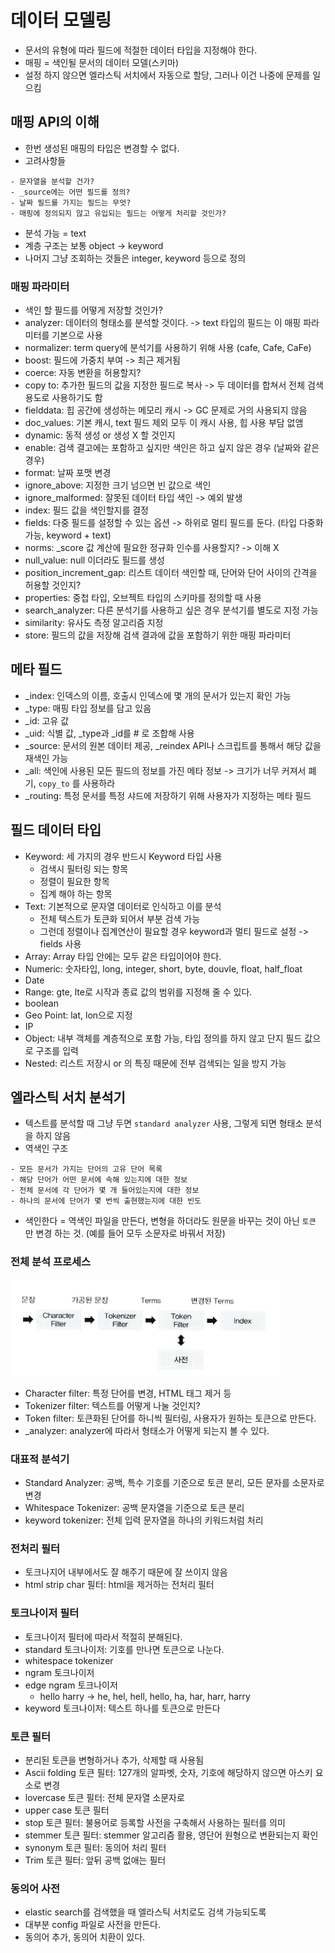# 데이터 모델링
- 문서의 유형에 따라 필드에 적절한 데이터 타입을 지정해야 한다.
- 매핑 = 색인될 문서의 데이터 모델(스키마)
- 설정 하지 않으면 엘라스틱 서치에서 자동으로 할당, 그러나 이건 나중에 문제를 일으킴
## 매핑 API의 이해
- 한번 생성된 매핑의 타입은 변경할 수 없다.
- 고려사항들
```plain
- 문자열을 분석할 건가?
- _source에는 어떤 필드를 정의?
- 날짜 필드를 가지는 필드는 무엇?
- 매핑에 정의되지 않고 유입되는 필드는 어떻게 처리할 것인가?
```
- 분석 가능 = text
- 계층 구조는 보통 object -> keyword
- 나머지 그냥 조회하는 것들은 integer, keyword 등으로 정의
### 매핑 파라미터
- 색인 할 필드를 어떻게 저장할 것인가?
- analyzer: 데이터의 형태소를 분석할 것이다. -> text 타입의 필드는 이 매핑 파라미터를 기본으로 사용
- normalizer: term query에 분석기를 사용하기 위해 사용 (cafe, Cafe, CaFe)
- boost: 필드에 가중치 부여 -> 최근 제거됨
- coerce: 자동 변환을 허용할지?
- copy to: 추가한 필드의 값을 지정한 필드로 복사 -> 두 데이터를 합쳐서 전체 검색 용도로 사용하기도 함
- fielddata: 힙 공간에 생성하는 메모리 캐시 -> GC 문제로 거의 사용되지 않음
- doc_values: 기본 캐시, text 필드 제외 모두 이 캐시 사용, 힙 사용 부담 없앰
- dynamic: 동적 생성 or 생성 X 할 것인지
- enable: 검색 결고에는 포함하고 싶지만 색인은 하고 싶지 않은 경우 (날짜와 같은 경우)
- format: 날짜 포맷 변경
- ignore_above: 지정한 크기 넘으면 빈 값으로 색인
- ignore_malformed: 잘못된 데이터 타입 색인 -> 예외 발생
- index: 필드 값을 색인할지를 결정
- fields: 다중 필드를 설정할 수 있는 옵션 -> 하위로 멀티 필드를 둔다. (타입 다중화 가능, keyword + text)
- norms: _score 값 계산에 필요한 정규화 인수를 사용할지? -> 이해 X
- null_value: null 이더라도 필드를 생성
- position_increment_gap: 리스트 데이터 색인할 때, 단어와 단어 사이의 간격을 허용할 것인지?
- properties: 중첩 타입, 오브젝트 타입의 스키마를 정의할 때 사용
- search_analyzer: 다른 분석기를 사용하고 싶은 경우 분석기를 별도로 지정 가능
- similarity: 유사도 측정 알고리즘 지정
- store: 필드의 값을 저장해 검색 결과에 값을 포함하기 위한 매핑 파라미터
## 메타 필드
- _index: 인덱스의 이름, 호출시 인덱스에 몇 개의 문서가 있는지 확인 가능
- _type: 매핑 타입 정보를 담고 있음
- _id: 고유 값
- _uid: 식별 값, _type과 _id를 # 로 조합해 사용
- _source: 문서의 원본 데이터 제공, _reindex API나 스크립트를 통해서 해당 값을 재색인 가능
- _all: 색인에 사용된 모든 필드의 정보를 가진 메타 정보 -> 크기가 너무 커져서 폐기, `copy_to` 를 사용하라
- _routing: 특정 문서를 특정 샤드에 저장하기 위해 사용자가 지정하는 메타 필드
## 필드 데이터 타입
- Keyword: 세 가지의 경우 반드시 Keyword 타입 사용
    - 검색시 필터링 되는 항목
    - 정렬이 필요한 항목
    - 집계 해야 하는 항목
- Text: 기본적으로 문자열 데이터로 인식하고 이를 분석
    - 전체 텍스트가 토큰화 되어서 부분 검색 가능
    - 그런데 정렬이나 집계연산이 필요할 경우 keyword과 멀티 필드로 설정 -> fields 사용
- Array: Array 타입 안에는 모두 같은 타입이어야 한다.
- Numeric: 숫자타입, long, integer, short, byte, douvle, float, half_float
- Date
- Range: gte, lte로 시작과 종료 값의 범위를 지정해 줄 수 있다.
- boolean
- Geo Point: lat, lon으로 지정
- IP
- Object: 내부 객체를 계층적으로 포함 가능, 타입 정의를 하지 않고 단지 필드 값으로 구조를 입력
- Nested: 리스트 저장시 or 의 특징 때문에 전부 검색되는 일을 방지 가능
## 엘라스틱 서치 분석기
- 텍스트를 분석할 때 그냥 두면 `standard analyzer` 사용, 그렇게 되면 형태소 분석을 하지 않음
- 역색인 구조
```plain
- 모든 문서가 가지는 단어의 고유 단어 목록
- 해당 단어가 어떤 문서에 속해 있는지에 대한 정보
- 전체 문서에 각 단어가 몇 개 들어있는지에 대한 정보
- 하나의 문서에 단어가 몇 번씩 출현했는지에 대한 빈도
```
- 색인한다 = 역색인 파일을 만든다, 변형을 하더라도 원문을 바꾸는 것이 아닌 `토큰` 만 변경 하는 것. (예를 들어 모두 소문자로 바꿔서 저장)
### 전체 분석 프로세스
![alt text](image/3/image.png)
- Character filter: 특정 단어를 변경, HTML 태그 제거 등
- Tokenizer filter: 텍스트를 어떻게 나눌 것인지?
- Token filter: 토큰화된 단어를 하니씩 필터링, 사용자가 원하는 토큰으로 만든다.
- _analyzer: analyzer에 따라서 형태소가 어떻게 되는지 볼 수 있다.
### 대표적 분석기
- Standard Analyzer: 공백, 특수 기호를 기준으로 토큰 분리, 모든 문자를 소문자로 변경
- Whitespace Tokenizer: 공백 문자열을 기준으로 토큰 분리
- keyword tokenizer: 전체 입력 문자열을 하나의 키워드처럼 처리
### 전처리 필터
- 토크나지어 내부에서도 잘 해주기 때문에 잘 쓰이지 않음
- html strip char 필터: html을 제거하는 전처리 필터
### 토크나이저 필터
- 토크나이저 필터에 따라서 적절히 분해된다.
- standard 토크나이저: 기호를 만나면 토큰으로 나눈다.
- whitespace tokenizer
- ngram 토크나이저
- edge ngram 토크나이저
    - hello harry -> he, hel, hell, hello, ha, har, harr, harry
- keyword 토크나이저: 텍스트 하나를 토큰으로 만든다
### 토큰 필터
- 분리된 토큰을 변형하거나 추가, 삭제할 때 사용됨
- Ascii folding 토큰 필터: 127개의 알파벳, 숫자, 기호에 해당하지 않으면 아스키 요소로 변경
- lovercase 토큰 필터: 전체 문자열 소문자로
- upper case 토큰 필터
- stop 토큰 필터: 불용어로 등록할 사전을 구축해서 사용하는 필터를 의미
- stemmer 토큰 필터: stemmer 알고리즘 활용, 영단어 원형으로 변환되는지 확인
- synonym 토큰 필터: 동의어 처리 필터
- Trim 토큰 필터: 앞뒤 공백 없애는 필터
### 동의어 사전
- elastic search를 검색했을 때 엘라스틱 서치로도 검색 가능되도록
- 대부분 config 파일로 사전을 만든다.
- 동의어 추가, 동의어 치환이 있다.
